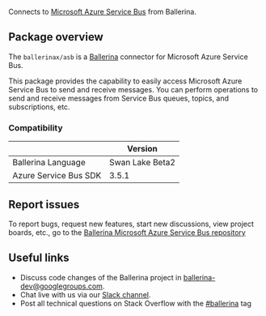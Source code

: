 Connects to [Microsoft Azure Service Bus](https://docs.microsoft.com/en-us/java/api/overview/azure/servicebus/client?view=azure-java-stable&preserve-view=true) from Ballerina.

## Package overview

The `ballerinax/asb` is a [Ballerina](https://ballerina.io/) connector for Microsoft Azure Service Bus.

This package provides the capability to easily access Microsoft Azure Service Bus to send and receive messages. You can perform operations to send and receive messages from Service Bus queues, topics, and subscriptions, etc.

### Compatibility
|                                                         | Version               |
|---------------------------------------------------------|-----------------------|
| Ballerina Language                                      | Swan Lake Beta2       |
| Azure Service Bus SDK                                   | 3.5.1                 |

## Report issues

To report bugs, request new features, start new discussions, view project boards, etc., go to the [Ballerina Microsoft Azure Service Bus repository](https://github.com/ballerina-platform/module-ballerinax-azure-service-bus)

## Useful links
- Discuss code changes of the Ballerina project in [ballerina-dev@googlegroups.com](mailto:ballerina-dev@googlegroups.com).
- Chat live with us via our [Slack channel](https://ballerina.io/community/slack/).
- Post all technical questions on Stack Overflow with the [#ballerina](https://stackoverflow.com/questions/tagged/ballerina) tag
